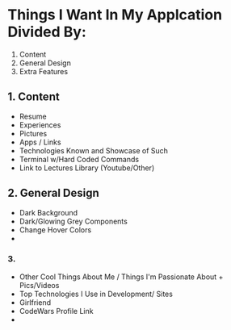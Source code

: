 # Things I Want In My Applcation Divided By: 
1. Content 
2. General Design 
3. Extra Features

## 1. Content 
* Resume 
* Experiences 
* Pictures 
* Apps / Links 
* Technologies Known and Showcase of Such 
* Terminal w/Hard Coded Commands
* Link to Lectures Library (Youtube/Other)

## 2. General Design 
* Dark Background 
* Dark/Glowing Grey Components
* Change Hover Colors
* 

### 3.
* Other Cool Things About Me / Things I'm Passionate About + Pics/Videos
* Top Technologies I Use in Development/ Sites
* Girlfriend
* CodeWars Profile Link
* 
